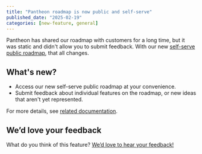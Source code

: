 ```yaml
---
title: "Pantheon roadmap is now public and self-serve"
published_date: "2025-02-19"
categories: [new-feature, general]
---
```

Pantheon has shared our roadmap with customers for a long time, but it was static and didn't allow you to submit feedback. With our new [self-serve public roadmap](https://roadmap.pantheon.io), that all changes.

## What's new? 

* Access our new self-serve public roadmap at your convenience.
* Submit feedback about individual features on the roadmap, or new ideas that aren't yet represented.

For more details, see [related documentation](/roadmap).

## We’d love your feedback

What do you think of this feature? [We’d love to hear your feedback!](https://roadmap.pantheon.io/c/138-pantheon-roadmap-is-now-self-serve?&utm_medium=social&utm_source=starter_share)

